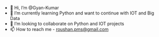 - 👋 Hi, I’m @Gyan-Kumar
- 🌱 I’m currently learning Python and want to continue with IOT and Big Data
- 💞️ I’m looking to collaborate on Python and IOT projects
- 📫 How to reach me - roushan.pms@gmail.com

<!---
Gyan-Kumar/Gyan-Kumar is a ✨ special ✨ repository because its `README.md` (this file) appears on your GitHub profile.
You can click the Preview link to take a look at your changes.
--->

